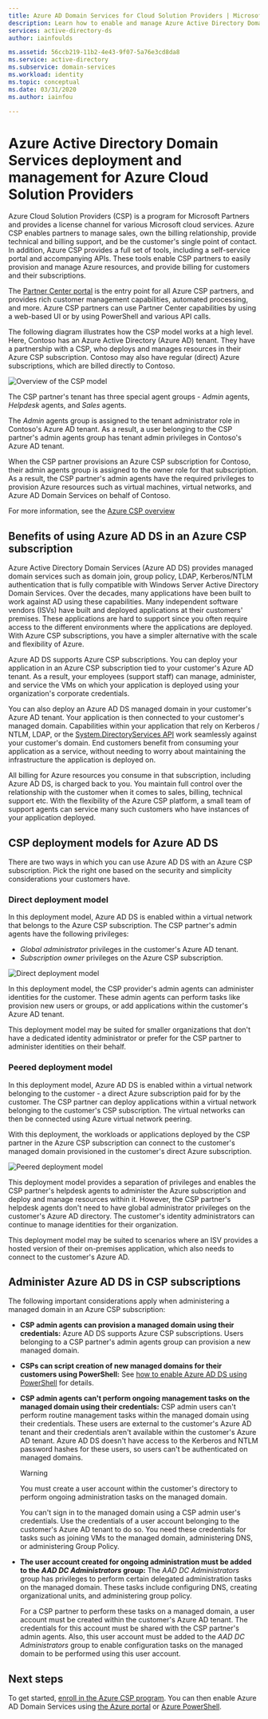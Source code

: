 ```yaml
---
title: Azure AD Domain Services for Cloud Solution Providers | Microsoft Docs
description: Learn how to enable and manage Azure Active Directory Domain Services managed domains for Azure Cloud Solution Providers
services: active-directory-ds
author: iainfoulds

ms.assetid: 56ccb219-11b2-4e43-9f07-5a76e3cd8da8
ms.service: active-directory
ms.subservice: domain-services
ms.workload: identity
ms.topic: conceptual
ms.date: 03/31/2020
ms.author: iainfou

---
```

# Azure Active Directory Domain Services deployment and management for Azure Cloud Solution Providers

Azure Cloud Solution Providers (CSP) is a program for Microsoft Partners and provides a license channel for various Microsoft cloud services. Azure CSP enables partners to manage sales, own the billing relationship, provide technical and billing support, and be the customer's single point of contact. In addition, Azure CSP provides a full set of tools, including a self-service portal and accompanying APIs. These tools enable CSP partners to easily provision and manage Azure resources, and provide billing for customers and their subscriptions.

The [Partner Center portal](https://docs.microsoft.com/azure/cloud-solution-provider/overview/partner-center-overview) is the entry point for all Azure CSP partners, and provides rich customer management capabilities, automated processing, and more. Azure CSP partners can use Partner Center capabilities by using a web-based UI or by using PowerShell and various API calls.

The following diagram illustrates how the CSP model works at a high level. Here, Contoso has an Azure Active Directory (Azure AD) tenant. They have a partnership with a CSP, who deploys and manages resources in their Azure CSP subscription. Contoso may also have regular (direct) Azure subscriptions, which are billed directly to Contoso.

![Overview of the CSP model](./media/csp/csp_model_overview.png)

The CSP partner's tenant has three special agent groups - *Admin* agents, *Helpdesk* agents, and *Sales* agents.

The *Admin* agents group is assigned to the tenant administrator role in Contoso's Azure AD tenant. As a result, a user belonging to the CSP partner's admin agents group has tenant admin privileges in Contoso's Azure AD tenant.

When the CSP partner provisions an Azure CSP subscription for Contoso, their admin agents group is assigned to the owner role for that subscription. As a result, the CSP partner's admin agents have the required privileges to provision Azure resources such as virtual machines, virtual networks, and Azure AD Domain Services on behalf of Contoso.

For more information, see the [Azure CSP overview](https://docs.microsoft.com/azure/cloud-solution-provider/overview/azure-csp-overview)

## Benefits of using Azure AD DS in an Azure CSP subscription

Azure Active Directory Domain Services (Azure AD DS) provides managed domain services such as domain join, group policy, LDAP, Kerberos/NTLM authentication that is fully compatible with Windows Server Active Directory Domain Services. Over the decades, many applications have been built to work against AD using these capabilities. Many independent software vendors (ISVs) have built and deployed applications at their customers' premises. These applications are hard to support since you often require access to the different environments where the applications are deployed. With Azure CSP subscriptions, you have a simpler alternative with the scale and flexibility of Azure.

Azure AD DS supports Azure CSP subscriptions. You can deploy your application in an Azure CSP subscription tied to your customer's Azure AD tenant. As a result, your employees (support staff) can manage, administer, and service the VMs on which your application is deployed using your organization's corporate credentials.

You can also deploy an Azure AD DS managed domain in your customer's Azure AD tenant. Your application is then connected to your customer's managed domain. Capabilities within your application that rely on Kerberos / NTLM, LDAP, or the [System.DirectoryServices API](/dotnet/api/system.directoryservices) work seamlessly against your customer's domain. End customers benefit from consuming your application as a service, without needing to worry about maintaining the infrastructure the application is deployed on.

All billing for Azure resources you consume in that subscription, including Azure AD DS, is charged back to you. You maintain full control over the relationship with the customer when it comes to sales, billing, technical support etc. With the flexibility of the Azure CSP platform, a small team of support agents can service many such customers who have instances of your application deployed.

## CSP deployment models for Azure AD DS

There are two ways in which you can use Azure AD DS with an Azure CSP subscription. Pick the right one based on the security and simplicity considerations your customers have.

### Direct deployment model

In this deployment model, Azure AD DS is enabled within a virtual network that belongs to the Azure CSP subscription. The CSP partner's admin agents have the following privileges:

* *Global administrator* privileges in the customer's Azure AD tenant.
* *Subscription owner* privileges on the Azure CSP subscription.

![Direct deployment model](./media/csp/csp_direct_deployment_model.png)

In this deployment model, the CSP provider's admin agents can administer identities for the customer. These admin agents can perform tasks like provision new users or groups, or add applications within the customer's Azure AD tenant.

This deployment model may be suited for smaller organizations that don't have a dedicated identity administrator or prefer for the CSP partner to administer identities on their behalf.

### Peered deployment model

In this deployment model, Azure AD DS is enabled within a virtual network belonging to the customer - a direct Azure subscription paid for by the customer. The CSP partner can deploy applications within a virtual network belonging to the customer's CSP subscription. The virtual networks can then be connected using Azure virtual network peering.

With this deployment, the workloads or applications deployed by the CSP partner in the Azure CSP subscription can connect to the customer's managed domain provisioned in the customer's direct Azure subscription.

![Peered deployment model](./media/csp/csp_peered_deployment_model.png)

This deployment model provides a separation of privileges and enables the CSP partner's helpdesk agents to administer the Azure subscription and deploy and manage resources within it. However, the CSP partner's helpdesk agents don't need to have global administrator privileges on the customer's Azure AD directory. The customer's identity administrators can continue to manage identities for their organization.

This deployment model may be suited to scenarios where an ISV provides a hosted version of their on-premises application, which also needs to connect to the customer's Azure AD.

## Administer Azure AD DS in CSP subscriptions

The following important considerations apply when administering a managed domain in an Azure CSP subscription:

* **CSP admin agents can provision a managed domain using their credentials:** Azure AD DS supports Azure CSP subscriptions. Users belonging to a CSP partner's admin agents group can provision a new managed domain.

* **CSPs can script creation of new managed domains for their customers using PowerShell:** See [how to enable Azure AD DS using PowerShell](powershell-create-instance.md) for details.

* **CSP admin agents can't perform ongoing management tasks on the managed domain using their credentials:** CSP admin users can't perform routine management tasks within the managed domain using their credentials. These users are external to the customer's Azure AD tenant and their credentials aren't available within the customer's Azure AD tenant. Azure AD DS doesn't have access to the Kerberos and NTLM password hashes for these users, so users can't be authenticated on managed domains.

  > [!WARNING]
  > You must create a user account within the customer's directory to perform ongoing administration tasks on the managed domain.
  >
  > You can't sign in to the managed domain using a CSP admin user's credentials. Use the credentials of a user account belonging to the customer's Azure AD tenant to do so. You need these credentials for tasks such as joining VMs to the managed domain, administering DNS, or administering Group Policy.

* **The user account created for ongoing administration must be added to the *AAD DC Administrators* group:** The *AAD DC Administrators* group has privileges to perform certain delegated administration tasks on the managed domain. These tasks include configuring DNS, creating organizational units, and administering group policy.
    
    For a CSP partner to perform these tasks on a managed domain, a user account must be created within the customer's Azure AD tenant. The credentials for this account must be shared with the CSP partner's admin agents. Also, this user account must be added to the *AAD DC Administrators* group to enable configuration tasks on the managed domain to be performed using this user account.

## Next steps

To get started, [enroll in the Azure CSP program](/partner-center/enrolling-in-the-csp-program). You can then enable Azure AD Domain Services using [the Azure portal](tutorial-create-instance.md) or [Azure PowerShell](powershell-create-instance.md).
